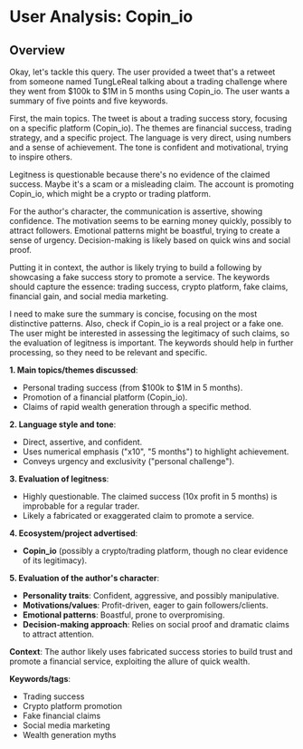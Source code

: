 # User Analysis: Copin_io

## Overview

<think>
Okay, let's tackle this query. The user provided a tweet that's a retweet from someone named TungLeReal talking about a trading challenge where they went from $100k to $1M in 5 months using Copin_io. The user wants a summary of five points and five keywords.

First, the main topics. The tweet is about a trading success story, focusing on a specific platform (Copin_io). The themes are financial success, trading strategy, and a specific project. The language is very direct, using numbers and a sense of achievement. The tone is confident and motivational, trying to inspire others. 

Legitness is questionable because there's no evidence of the claimed success. Maybe it's a scam or a misleading claim. The account is promoting Copin_io, which might be a crypto or trading platform. 

For the author's character, the communication is assertive, showing confidence. The motivation seems to be earning money quickly, possibly to attract followers. Emotional patterns might be boastful, trying to create a sense of urgency. Decision-making is likely based on quick wins and social proof. 

Putting it in context, the author is likely trying to build a following by showcasing a fake success story to promote a service. The keywords should capture the essence: trading success, crypto platform, fake claims, financial gain, and social media marketing.

I need to make sure the summary is concise, focusing on the most distinctive patterns. Also, check if Copin_io is a real project or a fake one. The user might be interested in assessing the legitimacy of such claims, so the evaluation of legitness is important. The keywords should help in further processing, so they need to be relevant and specific.
</think>

**1. Main topics/themes discussed**:  
- Personal trading success (from $100k to $1M in 5 months).  
- Promotion of a financial platform (Copin_io).  
- Claims of rapid wealth generation through a specific method.  

**2. Language style and tone**:  
- Direct, assertive, and confident.  
- Uses numerical emphasis ("x10", "5 months") to highlight achievement.  
- Conveys urgency and exclusivity ("personal challenge").  

**3. Evaluation of legitness**:  
- Highly questionable. The claimed success (10x profit in 5 months) is improbable for a regular trader.  
- Likely a fabricated or exaggerated claim to promote a service.  

**4. Ecosystem/project advertised**:  
- **Copin_io** (possibly a crypto/trading platform, though no clear evidence of its legitimacy).  

**5. Evaluation of the author's character**:  
- **Personality traits**: Confident, aggressive, and possibly manipulative.  
- **Motivations/values**: Profit-driven, eager to gain followers/clients.  
- **Emotional patterns**: Boastful, prone to overpromising.  
- **Decision-making approach**: Relies on social proof and dramatic claims to attract attention.  

**Context**: The author likely uses fabricated success stories to build trust and promote a financial service, exploiting the allure of quick wealth.  

**Keywords/tags**:  
- Trading success  
- Crypto platform promotion  
- Fake financial claims  
- Social media marketing  
- Wealth generation myths